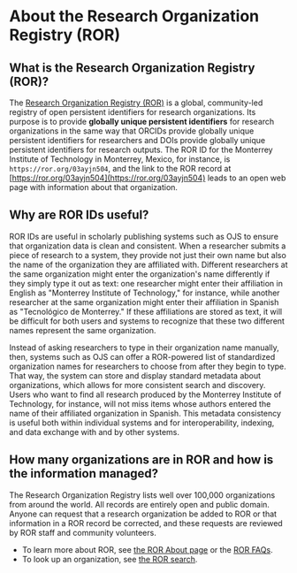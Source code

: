 # About the Research Organization Registry (ROR)

## What is the Research Organization Registry (ROR)? 

The [Research Organization Registry (ROR)](https://ror.org) is a global, community-led registry of open persistent identifiers for research organizations. Its purpose is to provide **globally unique persistent identifiers** for research organizations in the same way that ORCIDs provide globally unique persistent identifiers for researchers and DOIs provide globally unique persistent identifiers for research outputs. The ROR ID for the Monterrey Institute of Technology in Monterrey, Mexico, for instance, is `https://ror.org/03ayjn504`, and the link to the ROR record at [https://ror.org/03ayjn504](https://ror.org/03ayjn504) leads to an open web page with information about that organization. 

## Why are ROR IDs useful?

ROR IDs are useful in scholarly publishing systems such as OJS to ensure that organization data is clean and consistent. When a researcher submits a piece of research to a system, they provide not just their own name but also the name of the organization they are affiliated with. Different researchers at the same organization might enter the organization's name differently if they simply type it out as text: one researcher might enter their affiliation in English as "Monterrey Institute of Technology," for instance, while another researcher at the same organization might enter their affiliation in Spanish as "Tecnológico de Monterrey." If these affiliations are stored as text, it will be difficult for both users and systems to recognize that these two different names represent the same organization. 

Instead of asking researchers to type in their organization name manually, then, systems such as OJS can offer a ROR-powered list of standardized organization names for researchers to choose from after they begin to type. That way, the system can store and display standard metadata about organizations, which allows for more consistent search and discovery. Users who want to find all research produced by the Monterrey Institute of Technology, for instance, will not miss items whose authors entered the name of their affiliated organization in Spanish. This metadata consistency is useful both within individual systems and for interoperability, indexing, and data exchange with and by other systems. 

## How many organizations are in ROR and how is the information managed? 

The Research Organization Registry lists well over 100,000 organizations from around the world. All records are  entirely open and public domain. Anyone can request that a research organization be added to ROR or that information in a ROR record be corrected, and these requests are reviewed by ROR staff and community volunteers.  

- To learn more about ROR, see [the ROR About page](https://ror.org/about) or the [ROR FAQs](https://ror.org/faqs). 
- To look up an organization, see [the ROR search](https://ror.org/search). 
